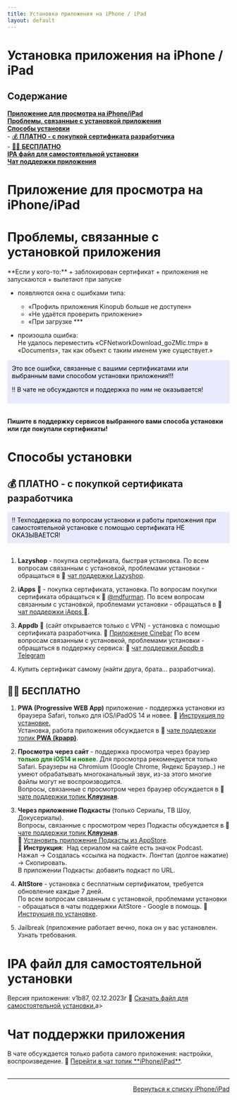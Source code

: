 ```yaml
---
title: Установка приложения на iPhone / iPad
layout: default
---
```

# Установка приложения на iPhone / iPad


<h2 id="toc">Содержание</h2>

[**Приложение для просмотра на iPhone/iPad**](#1)  
[**Проблемы, связанные с установкой приложения**](#2)  
[**Способы установки**](#3)  
    - [💰 **ПЛАТНО - c покупкой сертификата разработчика**](#3-1)  
    - [🏴‍☠️ **БЕСПЛАТНО**](#3-2)  
[**IPA файл для самостоятельной установки**](#4)  
[**Чат поддержки приложения**](#5)  



<h1 id="1">Приложение для просмотра на iPhone/iPad</h1>

<h1 id="2">Проблемы, связанные с установкой приложения</h1>
**Если у кого-то:**  
+ заблокирован сертификат  
+ приложения не запускаются  
+ вылетают при запуске  

+ появляются окна с ошибками типа:  
  + «Профиль приложения Kinopub больше не доступен»
  +  «Не удаётся проверить приложение»  
  + «При загрузке ***  
   
+ произошла ошибка:  
    Не удалось переместить «CFNetworkDownload_goZMIc.tmp» в «Documents», так как объект с таким именем уже существует.»

<div style="background-color: #E9EAFC; color: #000000; padding: 10px;">
Это все ошибки, связанные с вашими сертификатами или выбранным вами способом установки приложения!!!  

‼️ В чате не обсуждаются и поддержка по ним не оказывается!</div><br>

**Пишите в поддержку сервисов выбранного вами способа установки или где покупали сертификаты!**

<h1 id="1">Способы установки</h1>
<h2 id="2-1">💰 ПЛАТНО - c покупкой сертификата разработчика</h2>

<div style="background-color: #E9EAFC; color: #000000; padding: 10px;">‼️ Техподдержка по вопросам установки и работы приложения при самостоятельной установке с помощью сертификата НЕ ОКАЗЫВАЕТСЯ!</div><br>

1. **Lazyshop**  - покупка сертификата, быстрая установка. По всем вопросам связанным с установкой, проблемами установки - обращаться в  🔗 <a href="https://t.me/lazyshop_chat" target="_blank" rel="noopener noreferrer">чат поддержки Lazyshop</a>.   

2. **iApps**  - покупка сертификата, установка.
По вопросам покупки сертификата обращаться к 🔗  <a href="https://t.me/mdfurman" target="_blank" rel="noopener noreferrer">@mdfurman</a>.
По всем вопросам связанным с установкой, проблемами установки - обращаться в 🔗  <a href="https://t.me/+2pY6pVi7PRpmMDli" target="_blank" rel="noopener noreferrer">чат поддержки iApps </a>.

4. **Appdb**  (сайт открывается только с VPN) - установка с помощью сертификата разработчика.
🔗 <a href="https://appdb.to/details/02f3cfcb5a6b2cbd2bfc1a3cb5e33ddf75ea773a" target="_blank" rel="noopener noreferrer">Приложение Cinebar</a>
По всем вопросам связанным с установкой, проблемами установки - обращаться в поддержку сервиса:   🔗 <a href="https://t.me/appdb_telegram" target="_blank" rel="noopener noreferrer">чат поддержки Appdb в Telegram</a>

5. Купить сертификат самому (найти друга, брата... разработчика).

<h2 id="2-2">🏴‍☠️ БЕСПЛАТНО</h2>

1. **PWA (Progressive WEB App)** приложение - поддержка установки из браузера Safari, только для iOS/iPadOS 14 и новее. 
🔗 <a href="https://lazykpub.github.io/Lazykpub/pages/ios" target="_blank" rel="noopener noreferrer">Инструкция по установке.</a>  
Установка, работа приложения обсуждается в 🔗 <a href="https://tg.kprtfm.com/" target="_blank" rel="noopener noreferrer">чате поддержки топик **PWA (kpapp)**</a>.

2. **Просмотра через сайт** - поддержка просмотра через браузер <span style="color: green; font-weight: bold;">только для iOS14 и новее</span>.
Для просмотра рекомендуется только Safari. Браузеры на Chromium (Google Chrome, Яндекс Браузер..) не умеют обрабатывать многоканальный звук, из-за этого многие файлы могут не воспроизводится.  
Вопросы, связанные с просмотром через браузер обсуждается в 🔗 <a href="https://tg.kprtfm.com/" target="_blank" rel="noopener noreferrer">чате поддержки топик **Кляузная**</a>.

3. **Через приложение Подкасты** (только Сериалы, ТВ Шоу, Докусериалы).  
Вопросы, связанные с просмотром через Подкасты обсуждается в 🔗 <a href="https://tg.kprtfm.com/" target="_blank" rel="noopener noreferrer">чате поддержки топик **Кляузная**</a>.  
🔗 <a href="https://apps.apple.com/ru/app/подкасты/id525463029" target="_blank" rel="noopener noreferrer">Установить приложение Подкасты из AppStore</a>.  
📌 **Инструкция**:  Над сериалом на сайте есть значок Podcast.  
Нажал → Создалась «ссылка на подкаст». Лонгтап (долгое нажатие) → Скопировать.  
В приложении Подкасты:  добавить подкаст по URL.  
4. **AltStore** - установка с бесплатным сертификатом, требуется обновление каждые 7 дней.  
По всем вопросам связанным с установкой, проблемами установки - обращаться в чаты поддержки AitStore - Google в помощь.
🔗 <a href="https://lazykpub.github.io/Lazykpub/pages/subp/aitstore_install" target="_blank" rel="noopener noreferrer">Инструкция по установке</a>.

5. Jailbreak (приложение работает вечно, пока он у вас установлен. Узнать требования.

<h1 id="4">IPA файл для самостоятельной установки</h1>
Версия приложения: v1b87, 02.12.2023г
🔗 <a href="https://t.me/thechannelnumberone/4" target="_blank" rel="noopener noreferrer">Скачать файл для самостоятельной установки.</a>a>


<h1 id="5">Чат поддержки приложения</h1>
В чате обсуждается только работа самого приложения: настройки,  воспроизведение.  
🔗 <a href="https://tg.kprtfm.com/" target="_blank" rel="noopener noreferrer">Перейти в чат топик **iPhone/iPad**</a>.<br><br>

---
<p align="right"><a href="https://lazykpub.github.io/Lazykpub/pages/ios">Вернуться к списку iPhone/iPad</a></p>
